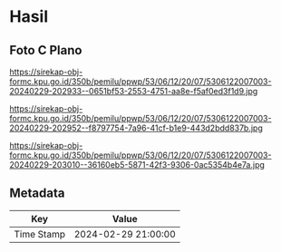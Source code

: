 # Hasil

## Foto C Plano

https://sirekap-obj-formc.kpu.go.id/350b/pemilu/ppwp/53/06/12/20/07/5306122007003-20240229-202933--0651bf53-2553-4751-aa8e-f5af0ed3f1d9.jpg

https://sirekap-obj-formc.kpu.go.id/350b/pemilu/ppwp/53/06/12/20/07/5306122007003-20240229-202952--f8797754-7a96-41cf-b1e9-443d2bdd837b.jpg

https://sirekap-obj-formc.kpu.go.id/350b/pemilu/ppwp/53/06/12/20/07/5306122007003-20240229-203010--36160eb5-5871-42f3-9306-0ac5354b4e7a.jpg


## Metadata

| Key        | Value               |
| ---------- | ------------------- |
| Time Stamp | 2024-02-29 21:00:00 |



